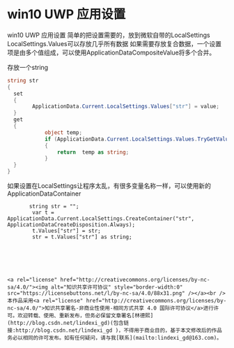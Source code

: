 
# win10 UWP 应用设置

win10 UWP 应用设置 简单的把设置需要的，放到微软自带的LocalSettings LocalSettings.Values可以存放几乎所有数据 如果需要存放复合数据，一个设置项是由多个值组成，可以使用ApplicationDataCompositeValue将多个合并。

<!--more-->



<div id="toc"></div>

存放一个string

```csharp
string str
{
  set
  {
        ApplicationData.Current.LocalSettings.Values["str"] = value;
  }
  get
  {
            object temp;
            if (ApplicationData.Current.LocalSettings.Values.TryGetValue("width", out temp))
            {
                return  temp as string;
            }
  }
}
```

如果设置在LocalSettings让程序太乱，有很多变量名称一样，可以使用新的ApplicationDataContainer

           string str = "";
            var t = ApplicationData.Current.LocalSettings.CreateContainer("str", ApplicationDataCreateDisposition.Always);
            t.Values["str"] = str;
            str = t.Values["str"] as string;
 ```
 




<a rel="license" href="http://creativecommons.org/licenses/by-nc-sa/4.0/"><img alt="知识共享许可协议" style="border-width:0" src="https://licensebuttons.net/l/by-nc-sa/4.0/88x31.png" /></a><br />本作品采用<a rel="license" href="http://creativecommons.org/licenses/by-nc-sa/4.0/">知识共享署名-非商业性使用-相同方式共享 4.0 国际许可协议</a>进行许可。欢迎转载、使用、重新发布，但务必保留文章署名[林德熙](http://blog.csdn.net/lindexi_gd)(包含链接:http://blog.csdn.net/lindexi_gd )，不得用于商业目的，基于本文修改后的作品务必以相同的许可发布。如有任何疑问，请与我[联系](mailto:lindexi_gd@163.com)。